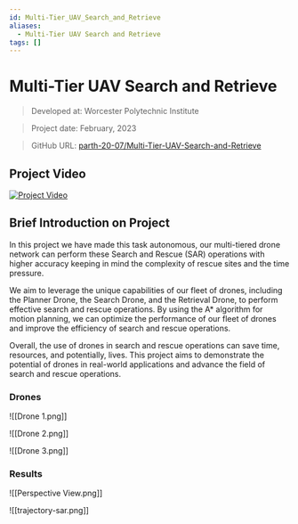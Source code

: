 ```yaml
---
id: Multi-Tier_UAV_Search_and_Retrieve
aliases:
  - Multi-Tier UAV Search and Retrieve
tags: []
---
```



# Multi-Tier UAV Search and Retrieve

> Developed at: Worcester Polytechnic Institute

> Project date: February, 2023

> GitHub URL: [parth-20-07/Multi-Tier-UAV-Search-and-Retrieve](https://github.com/parth-20-07/Multi-Tier-UAV-Search-and-Retrieve)
## Project Video

[![Project Video](https://img.youtube.com/vi/ElPuGj_Wy78/0.jpg)](https://www.youtube.com/watch?v=ElPuGj_Wy78)

## Brief Introduction on Project

In this project we have made this task autonomous, our multi-tiered drone network can perform these Search and Rescue (SAR) operations with higher accuracy keeping in mind the complexity of rescue sites and the time pressure. 

We aim to leverage the unique capabilities of our fleet of drones, including the Planner Drone, the Search Drone, and the Retrieval Drone, to perform effective search and rescue operations. By using the A* algorithm for motion planning, we can optimize the performance of our fleet of drones and improve the efficiency of search and rescue operations. 

Overall, the use of drones in search and rescue operations can save time, resources, and potentially, lives. This project aims to demonstrate the potential of drones in real-world applications and advance the field of search and rescue operations. 

### Drones

![[Drone 1.png]]

![[Drone 2.png]]

![[Drone 3.png]]

### Results

![[Perspective View.png]]

![[trajectory-sar.png]]

